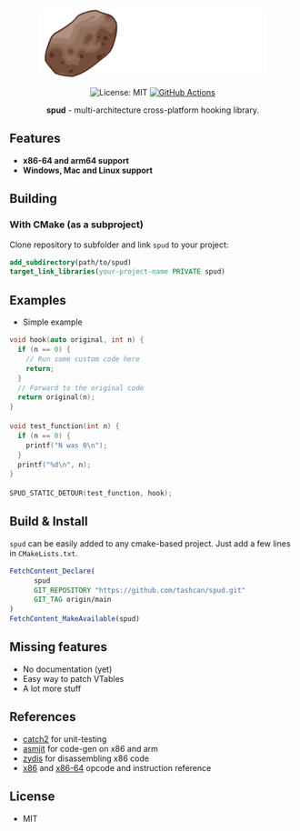 
<p align="center">
  <picture>
    <source media="(prefers-color-scheme: dark)" srcset="https://raw.githubusercontent.com/tashcan/spud/main/assets/img/logo-dark.svg" width="400px">
    <source media="(prefers-color-scheme: light)" srcset="https://raw.githubusercontent.com/tashcan/spud/main/assets/img/logo-light.svg" width="400px">
    <img alt="spud logo" src="https://raw.githubusercontent.com/tashcan/spud/main/assets/img/logo-dark.svg" width="400px">
  </picture>
</p>

<p align="center">
  <img src="https://img.shields.io/badge/License-MIT-blue.svg" alt="License: MIT">
  <a href="https://github.com/tashcan/spud/actions"><img src="https://github.com/tashcan/spud/actions/workflows/build-and-test.yaml/badge.svg" alt="GitHub Actions"></a>
</p>

<p align="center">
  <b>spud</b> - multi-architecture cross-platform hooking library.
</p>

## Features

- **x86-64 and arm64 support**
- **Windows, Mac and Linux support**

## Building

### With CMake (as a subproject)

Clone repository to subfolder and link `spud` to your project:
```cmake
add_subdirectory(path/to/spud)
target_link_libraries(your-project-name PRIVATE spud)
```

## Examples

-  Simple example
```c++
void hook(auto original, int n) {
  if (n == 0) {
    // Run some custom code here
    return;
  }
  // Forward to the original code
  return original(n);
}

void test_function(int n) {
  if (n == 0) {
    printf("N was 0\n");
  }
  printf("%d\n", n);
}

SPUD_STATIC_DETOUR(test_function, hook);
```

## Build & Install

`spud` can be easily added to any cmake-based project. Just add a few lines in `CMakeLists.txt`.

```cmake
FetchContent_Declare(
      spud
      GIT_REPOSITORY "https://github.com/tashcan/spud.git"
      GIT_TAG origin/main
)
FetchContent_MakeAvailable(spud)
```

## Missing features

- No documentation (yet)
- Easy way to patch VTables
- A lot more stuff

## References

- [catch2](https://github.com/catchorg/Catch2) for unit-testing
- [asmjit](https://github.com/asmjit/asmjit) for code-gen on x86 and arm
- [zydis](https://github.com/zyantific/zydis) for disassembling x86 code
- [x86](http://ref.x86asm.net/coder32.html) and [x86-64](http://ref.x86asm.net/coder64.html) opcode and instruction reference

## License

- MIT
